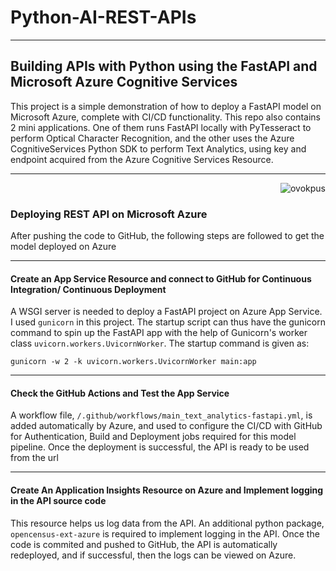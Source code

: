 # Python-AI-REST-APIs

---

## Building APIs with Python using the FastAPI and Microsoft Azure Cognitive Services

This project is a simple demonstration of how to deploy a FastAPI model on Microsoft Azure, complete with CI/CD functionality. This repo also contains 2 mini applications. One of them runs FastAPI locally with PyTesseract to perform Optical Character Recognition, and the other uses the Azure CognitiveServices Python SDK to perform Text Analytics, using key and endpoint acquired from the Azure Cognitive Services Resource.

---

<div align="right">
<img src="ps://github.com/ovokpus/Python-AI-REST-APIs/blob/454fd1040f9ccabf2b891973bfe2c3096f02fbfd/images/azure-cognitive-services.png" alt="ovokpus">
</div>

### Deploying REST API on Microsoft Azure

After pushing the code to GitHub, the following steps are followed to get the model deployed on Azure

---

#### Create an App Service Resource and connect to GitHub for Continuous Integration/ Continuous Deployment

A WSGI server is needed to deploy a FastAPI project on Azure App Service. I used `gunicorn` in this project. The startup script can thus have the gunicorn command to spin up the FastAPI app with the help of Gunicorn's worker class `uvicorn.workers.UvicornWorker`. The startup command is given as:

```
gunicorn -w 2 -k uvicorn.workers.UvicornWorker main:app
```

---

#### Check the GitHub Actions and Test the App Service

A workflow file, `/.github/workflows/main_text_analytics-fastapi.yml`, is added automatically by Azure, and used to configure the CI/CD with GitHub for Authentication, Build and Deployment jobs required for this model pipeline. Once the deployment is successful, the API is ready to be used from the url

---

#### Create An Application Insights Resource on Azure and Implement logging in the API source code

This resource helps us log data from the API. An additional python package, `opencensus-ext-azure` is required to implement logging in the API. Once the code is commited and pushed to GitHub, the API is automatically redeployed, and if successful, then the logs can be viewed on Azure.
